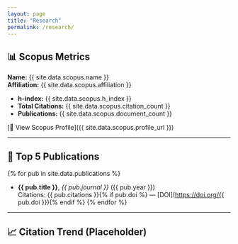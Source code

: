 ```yaml
---
layout: page
title: "Research"
permalink: /research/
---
```


## 📊 Scopus Metrics

**Name:** {{ site.data.scopus.name }}  
**Affiliation:** {{ site.data.scopus.affiliation }}

- **h-index:** {{ site.data.scopus.h_index }}
- **Total Citations:** {{ site.data.scopus.citation_count }}
- **Publications:** {{ site.data.scopus.document_count }}

[🔗 View Scopus Profile]({{ site.data.scopus.profile_url }})

---

## 📄 Top 5 Publications

{% for pub in site.data.publications %}
- **{{ pub.title }}**, *{{ pub.journal }}* ({{ pub.year }})  
  Citations: {{ pub.citations }}{% if pub.doi %} — [DOI](https://doi.org/{{ pub.doi }}){% endif %}
{% endfor %}

---

## 📈 Citation Trend (Placeholder)

<canvas id="citChart" width="600" height="300"></canvas>
<script src="https://cdn.jsdelivr.net/npm/chart.js"></script>
<script>
  const ctx = document.getElementById('citChart');
  const chart = new Chart(ctx, {
    type: 'bar',
    data: {
      labels: ['2020', '2021', '2022', '2023', '2024'],
      datasets: [{
        label: 'Citations per Year',
        data: [4, 22, 34, 45, 19],
        borderWidth: 1
      }]
    },
    options: {
      scales: {
        y: { beginAtZero: true }
      }
    }
  });
</script>

